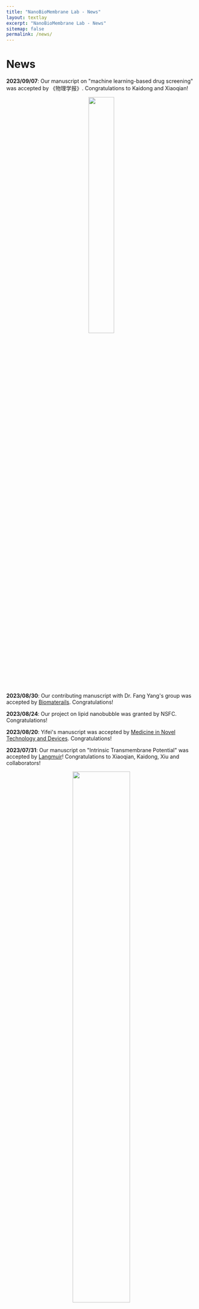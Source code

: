 ```yaml
---
title: "NanoBioMembrane Lab - News"
layout: textlay
excerpt: "NanoBioMembrane Lab - News"
sitemap: false
permalink: /news/
---
```


# News
**2023/09/07**: Our manuscript on "machine learning-based drug screening" was accepted by 《物理学报》. Congratulations to Kaidong and Xiaoqian!
<div align="center">
<figure>
<img src="{{ site.url }}{{ site.baseurl }}/images/Groups/Kaidong2023.jpg" width="40%" >
</figure>
</div>

**2023/08/30**: Our contributing manuscript with Dr. Fang Yang's group was accepted by [Biomaterails](https://doi.org/10.1016/j.biomaterials.2023.122302). Congratulations!

**2023/08/24**: Our project on lipid nanobubble was granted by NSFC. Congratulations!

**2023/08/20**: Yifei's manuscript was accepted by [Medicine in Novel Technology and Devices](https://doi.org/10.1016/j.medntd.2023.100257). Congratulations!

**2023/07/31**: Our manuscript on "Intrinsic Transmembrane Potential" was accepted by [Langmuir](https://doi.org/10.1021/acs.langmuir.3c01137)! Congratulations to Xiaoqian, Kaidong, Xiu and collaborators!
<div align="center">
<figure>
<img src="{{ site.url }}{{ site.baseurl }}/images/Groups/Langmuir2023.gif" width="60%" >
</figure>
</div>

**2023/07/23**: Congratulations to Xiaoqian and Kaidong on winning the second prize of the 8th National Biomedical Engineering Innovation Design Competition!
<div align="center">
<figure>
<img src="{{ site.url }}{{ site.baseurl }}/images/Groups/Award2023.jpg" width="60%" >
</figure>
</div>

**2023/06/19**: Happy Graduation! Congratulations to Shuo Ma!
<div align="center">
<figure>
<img src="{{ site.url }}{{ site.baseurl }}/images/Groups/GroupPhoto_20230619.jpg" width="80%" >
</figure>
</div>

**2023/06/01**: Our contributing manuscript with Dr. Yubo Fan's group was accepted by [Biomaterails](https://doi.org/10.1016/j.biomaterials.2023.122183). Congratulations to Xiaoqian!

**2023/05/08**: Shuo Ma successfully defended the master's thesis. Congratulations!

**2023/04/23**: Xubo gave an invited talk online in [11th International Conference on Bioinformatics and Computational Biology (ICBCB 2023)](http://www.icbcb.org).
<div align="center">
<figure>
<img src="{{ site.url }}{{ site.baseurl }}/images/Groups/20230427195424.png" width="80%" >
</figure>
</div>

**2022/11/14**: Xiaoqian gave an oral talk online in 2nd Tang Auchin Doctoral Academic Forum, Jilin University.

**2022/11/01**: Our contributing manuscripts with Dr. Jian Ye's group were accepted by Nanoscale and RSC Advances. Congratulations!

**2022/10/31**: Xiu attended the Training Camp of Colombo Academy holded by DeepModeling. 

**2022/09/19**: Xiaoqian won National Scholarships for Doctoral Students. Congratulations!

**2022/05/19**: Yifei successfully passed the defense of the master's thesis. Congratulations!

**2022/05/16**: Xiaoqian successfully passed the proposal defense of PhD thesis. Congratulations!

**2022/05/16**: Yuxuan's personal project on Machine Translation Optimization was awarded the first prize of FengRu Cup (BUAA). Congratulations!

**2022/04/27**: Xiu and Shiying's manuscript was accepted by [JCIM](https://pubs.acs.org/doi/full/10.1021/acs.jcim.2c00074). Congratulations!

**2022/02/10**: Our contributing manuscript with Dr. Zhou Li's group was accepted by Advanced Materials. Congratulations!

**2022/02/01**: Baocai's manuscript was accepted by JCIM. Congratulations!

**2022/01/17**: Our Elsevier book chapter was published. Congratulations!

**2021/10/25**: Our manuscript on Janus NP was published in Biomaterials Science. Congratulations to Xiaoqian!

**2021/09/24**: PD-L1 project of Xiaoqian, Kaidong and other two students was awarded by BUAA Excellence Research Fund (RMB30,000). Congratulations!

**2021/09/10**: Xiu and Kaidong rejoin us as graduate students. Welcome!

**2021/07/31**: Hello world!
